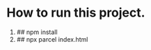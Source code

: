 # How to run this project.

<ol>
<li> ## npm install </li>
<li> ## npx parcel index.html  </li>
</ol>
